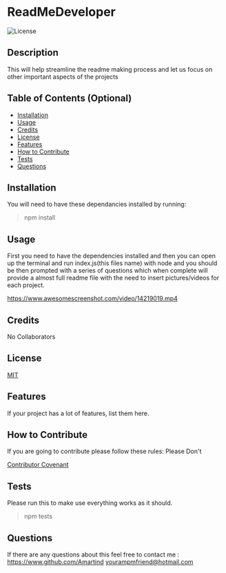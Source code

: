 # ReadMeDeveloper
![License](https://img.shields.io/badge/License-MIT-blue)
## Description
    
This will help streamline the readme making process and let us focus on other important aspects of the projects
    
## Table of Contents (Optional)
    
    
- [Installation](#installation)
- [Usage](#usage)
- [Credits](#credits)
- [License](#license)
- [Features](#features)
- [How to Contribute](#contribute)
- [Tests](#test)
- [Questions](#questions)
    
## Installation
    
You will need to have these dependancies installed by running:

>   npm install
    
## Usage
    
    
First you need to have the dependencies installed and then you can open up the terminal and run index.js(this files name) with node and you should be then prompted with a series of questions which when 
complete will provide a almost full readme file with the need to insert pictures/videos for each project.

https://www.awesomescreenshot.com/video/14219019.mp4    
    
## Credits
    
No Collaborators
    
## License
    
[MIT](https://www.google.com/search?q=what+can+i+do+with+a+MIT+license)
    
    
## Features
    
If your project has a lot of features, list them here.
    
## How to Contribute

If you are going to contribute please follow these rules:
Please Don't
    
[Contributor Covenant](https://www.contributor-covenant.org/)


## Tests

Please run this to make use everything works as it should.

>    npm tests

## Questions

If there are any questions about this feel free to contact me :
https://www.github.com/Amartind
yourampmfriend@hotmail.com
    